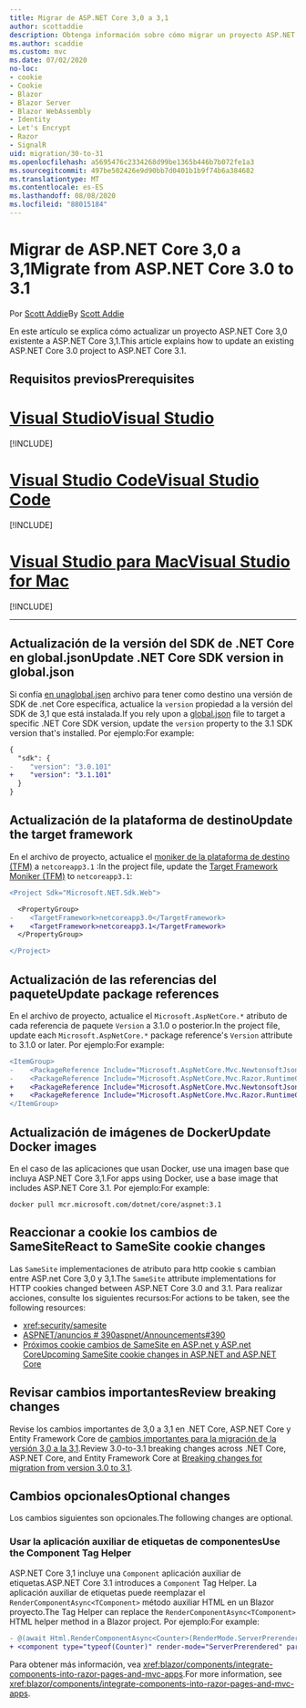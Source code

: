 ```yaml
---
title: Migrar de ASP.NET Core 3,0 a 3,1
author: scottaddie
description: Obtenga información sobre cómo migrar un proyecto ASP.NET Core 3,0 a ASP.NET Core 3,1.
ms.author: scaddie
ms.custom: mvc
ms.date: 07/02/2020
no-loc:
- cookie
- Cookie
- Blazor
- Blazor Server
- Blazor WebAssembly
- Identity
- Let's Encrypt
- Razor
- SignalR
uid: migration/30-to-31
ms.openlocfilehash: a5695476c2334268d99be1365b446b7b072fe1a3
ms.sourcegitcommit: 497be502426e9d90bb7d0401b1b9f74b6a384682
ms.translationtype: MT
ms.contentlocale: es-ES
ms.lasthandoff: 08/08/2020
ms.locfileid: "88015184"
---
```

# <a name="migrate-from-aspnet-core-30-to-31"></a><span data-ttu-id="bf1e0-103">Migrar de ASP.NET Core 3,0 a 3,1</span><span class="sxs-lookup"><span data-stu-id="bf1e0-103">Migrate from ASP.NET Core 3.0 to 3.1</span></span>

<span data-ttu-id="bf1e0-104">Por [Scott Addie](https://github.com/scottaddie)</span><span class="sxs-lookup"><span data-stu-id="bf1e0-104">By [Scott Addie](https://github.com/scottaddie)</span></span>

<span data-ttu-id="bf1e0-105">En este artículo se explica cómo actualizar un proyecto ASP.NET Core 3,0 existente a ASP.NET Core 3,1.</span><span class="sxs-lookup"><span data-stu-id="bf1e0-105">This article explains how to update an existing ASP.NET Core 3.0 project to ASP.NET Core 3.1.</span></span>

## <a name="prerequisites"></a><span data-ttu-id="bf1e0-106">Requisitos previos</span><span class="sxs-lookup"><span data-stu-id="bf1e0-106">Prerequisites</span></span>

# <a name="visual-studio"></a>[<span data-ttu-id="bf1e0-107">Visual Studio</span><span class="sxs-lookup"><span data-stu-id="bf1e0-107">Visual Studio</span></span>](#tab/visual-studio)

[!INCLUDE[](~/includes/net-core-prereqs-vs-3.1.md)]

# <a name="visual-studio-code"></a>[<span data-ttu-id="bf1e0-108">Visual Studio Code</span><span class="sxs-lookup"><span data-stu-id="bf1e0-108">Visual Studio Code</span></span>](#tab/visual-studio-code)

[!INCLUDE[](~/includes/net-core-prereqs-vsc-3.1.md)]

# <a name="visual-studio-for-mac"></a>[<span data-ttu-id="bf1e0-109">Visual Studio para Mac</span><span class="sxs-lookup"><span data-stu-id="bf1e0-109">Visual Studio for Mac</span></span>](#tab/visual-studio-mac)

[!INCLUDE[](~/includes/net-core-prereqs-mac-3.1.md)]

---

## <a name="update-net-core-sdk-version-in-globaljson"></a><span data-ttu-id="bf1e0-110">Actualización de la versión del SDK de .NET Core en global.json</span><span class="sxs-lookup"><span data-stu-id="bf1e0-110">Update .NET Core SDK version in global.json</span></span>

<span data-ttu-id="bf1e0-111">Si confía [en unaglobal.jsen](/dotnet/core/tools/global-json) archivo para tener como destino una versión de SDK de .net Core específica, actualice la `version` propiedad a la versión del SDK de 3,1 que está instalada.</span><span class="sxs-lookup"><span data-stu-id="bf1e0-111">If you rely upon a [global.json](/dotnet/core/tools/global-json) file to target a specific .NET Core SDK version, update the `version` property to the 3.1 SDK version that's installed.</span></span> <span data-ttu-id="bf1e0-112">Por ejemplo:</span><span class="sxs-lookup"><span data-stu-id="bf1e0-112">For example:</span></span>

```diff
{
  "sdk": {
-    "version": "3.0.101"
+    "version": "3.1.101"
  }
}
```

## <a name="update-the-target-framework"></a><span data-ttu-id="bf1e0-113">Actualización de la plataforma de destino</span><span class="sxs-lookup"><span data-stu-id="bf1e0-113">Update the target framework</span></span>

<span data-ttu-id="bf1e0-114">En el archivo de proyecto, actualice el [moniker de la plataforma de destino (TFM)](/dotnet/standard/frameworks) a `netcoreapp3.1` :</span><span class="sxs-lookup"><span data-stu-id="bf1e0-114">In the project file, update the [Target Framework Moniker (TFM)](/dotnet/standard/frameworks) to `netcoreapp3.1`:</span></span>

```diff
<Project Sdk="Microsoft.NET.Sdk.Web">

  <PropertyGroup>
-    <TargetFramework>netcoreapp3.0</TargetFramework>
+    <TargetFramework>netcoreapp3.1</TargetFramework>
  </PropertyGroup>

</Project>
```

## <a name="update-package-references"></a><span data-ttu-id="bf1e0-115">Actualización de las referencias del paquete</span><span class="sxs-lookup"><span data-stu-id="bf1e0-115">Update package references</span></span>

<span data-ttu-id="bf1e0-116">En el archivo de proyecto, actualice el `Microsoft.AspNetCore.*` atributo de cada referencia de paquete `Version` a 3.1.0 o posterior.</span><span class="sxs-lookup"><span data-stu-id="bf1e0-116">In the project file, update each `Microsoft.AspNetCore.*` package reference's `Version` attribute to 3.1.0 or later.</span></span> <span data-ttu-id="bf1e0-117">Por ejemplo:</span><span class="sxs-lookup"><span data-stu-id="bf1e0-117">For example:</span></span>

```diff
<ItemGroup>
-    <PackageReference Include="Microsoft.AspNetCore.Mvc.NewtonsoftJson" Version="3.0.0" />
-    <PackageReference Include="Microsoft.AspNetCore.Mvc.Razor.RuntimeCompilation" Version="3.0.0" Condition="'$(Configuration)' == 'Debug'" />
+    <PackageReference Include="Microsoft.AspNetCore.Mvc.NewtonsoftJson" Version="3.1.1" />
+    <PackageReference Include="Microsoft.AspNetCore.Mvc.Razor.RuntimeCompilation" Version="3.1.1" Condition="'$(Configuration)' == 'Debug'" />
</ItemGroup>
```

## <a name="update-docker-images"></a><span data-ttu-id="bf1e0-118">Actualización de imágenes de Docker</span><span class="sxs-lookup"><span data-stu-id="bf1e0-118">Update Docker images</span></span>

<span data-ttu-id="bf1e0-119">En el caso de las aplicaciones que usan Docker, use una imagen base que incluya ASP.NET Core 3,1.</span><span class="sxs-lookup"><span data-stu-id="bf1e0-119">For apps using Docker, use a base image that includes ASP.NET Core 3.1.</span></span> <span data-ttu-id="bf1e0-120">Por ejemplo:</span><span class="sxs-lookup"><span data-stu-id="bf1e0-120">For example:</span></span>

```console
docker pull mcr.microsoft.com/dotnet/core/aspnet:3.1
```

## <a name="react-to-samesite-no-loccookie-changes"></a><span data-ttu-id="bf1e0-121">Reaccionar a cookie los cambios de SameSite</span><span class="sxs-lookup"><span data-stu-id="bf1e0-121">React to SameSite cookie changes</span></span>

<span data-ttu-id="bf1e0-122">Las `SameSite` implementaciones de atributo para http cookie s cambian entre ASP.net Core 3,0 y 3,1.</span><span class="sxs-lookup"><span data-stu-id="bf1e0-122">The `SameSite` attribute implementations for HTTP cookies changed between ASP.NET Core 3.0 and 3.1.</span></span> <span data-ttu-id="bf1e0-123">Para realizar acciones, consulte los siguientes recursos:</span><span class="sxs-lookup"><span data-stu-id="bf1e0-123">For actions to be taken, see the following resources:</span></span>

* <xref:security/samesite>
* [<span data-ttu-id="bf1e0-124">ASPNET/anuncios # 390</span><span class="sxs-lookup"><span data-stu-id="bf1e0-124">aspnet/Announcements#390</span></span>](https://github.com/aspnet/Announcements/issues/390)
* <span data-ttu-id="bf1e0-125">[Próximos cookie cambios de SameSite en ASP.net y ASP.net Core](https://devblogs.microsoft.com/aspnet/upcoming-samesite-cookie-changes-in-asp-net-and-asp-net-core/)</span><span class="sxs-lookup"><span data-stu-id="bf1e0-125">[Upcoming SameSite cookie changes in ASP.NET and ASP.NET Core](https://devblogs.microsoft.com/aspnet/upcoming-samesite-cookie-changes-in-asp-net-and-asp-net-core/)</span></span>

## <a name="review-breaking-changes"></a><span data-ttu-id="bf1e0-126">Revisar cambios importantes</span><span class="sxs-lookup"><span data-stu-id="bf1e0-126">Review breaking changes</span></span>

<span data-ttu-id="bf1e0-127">Revise los cambios importantes de 3,0 a 3,1 en .NET Core, ASP.NET Core y Entity Framework Core de [cambios importantes para la migración de la versión 3,0 a la 3,1](/dotnet/core/compatibility/3.0-3.1).</span><span class="sxs-lookup"><span data-stu-id="bf1e0-127">Review 3.0-to-3.1 breaking changes across .NET Core, ASP.NET Core, and Entity Framework Core at [Breaking changes for migration from version 3.0 to 3.1](/dotnet/core/compatibility/3.0-3.1).</span></span>

## <a name="optional-changes"></a><span data-ttu-id="bf1e0-128">Cambios opcionales</span><span class="sxs-lookup"><span data-stu-id="bf1e0-128">Optional changes</span></span>

<span data-ttu-id="bf1e0-129">Los cambios siguientes son opcionales.</span><span class="sxs-lookup"><span data-stu-id="bf1e0-129">The following changes are optional.</span></span>

### <a name="use-the-component-tag-helper"></a><span data-ttu-id="bf1e0-130">Usar la aplicación auxiliar de etiquetas de componentes</span><span class="sxs-lookup"><span data-stu-id="bf1e0-130">Use the Component Tag Helper</span></span>

<span data-ttu-id="bf1e0-131">ASP.NET Core 3,1 incluye una `Component` aplicación auxiliar de etiquetas.</span><span class="sxs-lookup"><span data-stu-id="bf1e0-131">ASP.NET Core 3.1 introduces a `Component` Tag Helper.</span></span> <span data-ttu-id="bf1e0-132">La aplicación auxiliar de etiquetas puede reemplazar el `RenderComponentAsync<TComponent>` método auxiliar HTML en un Blazor proyecto.</span><span class="sxs-lookup"><span data-stu-id="bf1e0-132">The Tag Helper can replace the `RenderComponentAsync<TComponent>` HTML helper method in a Blazor project.</span></span> <span data-ttu-id="bf1e0-133">Por ejemplo:</span><span class="sxs-lookup"><span data-stu-id="bf1e0-133">For example:</span></span>

```diff
- @(await Html.RenderComponentAsync<Counter>(RenderMode.ServerPrerendered, new { IncrementAmount = 10 }))
+ <component type="typeof(Counter)" render-mode="ServerPrerendered" param-IncrementAmount="10" />
```

<span data-ttu-id="bf1e0-134">Para obtener más información, vea <xref:blazor/components/integrate-components-into-razor-pages-and-mvc-apps>.</span><span class="sxs-lookup"><span data-stu-id="bf1e0-134">For more information, see <xref:blazor/components/integrate-components-into-razor-pages-and-mvc-apps>.</span></span>

